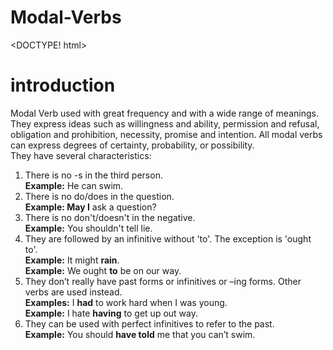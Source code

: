 # Modal-Verbs
<DOCTYPE! html>
<html>
 <head>
  <title>Modal Verb</title>
 </head>
 <body>
  <h1>introduction</h1>
  <p>Modal Verb used with great frequency and with a wide range of meanings. They express ideas such as willingness and ability, permission and refusal, obligation and prohibition, necessity, promise and intention. All modal verbs can express degrees of certainty, probability, or possibility.<br>They have several characteristics:
   <ol>
    <li>There is no -s in the third person.<br><strong>Example:</strong> He can <stong>swim</strong>.</li>
    <li>There is no do/does in the question.<br><strong>Example: May I</strong> ask a question?</li>
    <li>There is no don't/doesn't in the negative.<br><strong>Example:</strong> You shouldn't tell lie.</li>
    <li>They are followed by an infinitive without 'to'. The exception is 'ought to'.<br><strong>Example:</strong> It might <strong>rain</strong>.<br><strong>Example:</strong> We ought <strong>to</strong> be on our way.</li>
    <li>They don’t really have past forms or infinitives or –ing forms. Other verbs are used instead.<br><strong>Examples:</strong> I <strong>had</strong> to work hard when I was young.<br><strong>Example:</strong> I hate <strong>having</strong> to get up out way.</li>
    <li>They can be used with perfect infinitives to refer to the past.<br><strong>Example:</strong> You should <strong>have told</strong> me that you can’t swim.</li>
   </ol>
  </p>
 </body>
</html>

